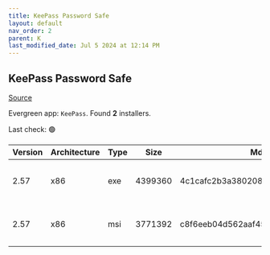 ```yaml
---
title: KeePass Password Safe
layout: default
nav_order: 2
parent: K
last_modified_date: Jul 5 2024 at 12:14 PM
---
```


## KeePass Password Safe

[Source](https://keepass.info/)

Evergreen app: `KeePass`. Found **2** installers.

Last check: 🟢

| Version | Architecture | Type | Size    | Md5                              | URI                                                                                                                                                                                          |
| ------- | ------------ | ---- | ------- | -------------------------------- | -------------------------------------------------------------------------------------------------------------------------------------------------------------------------------------------- |
| 2.57    | x86          | exe  | 4399360 | 4c1cafc2b3a380208548620a3d53dbba | [https://gigenet.dl.sourceforge.net/project/keepass/KeePass%202.x/2.57/KeePass-2.57-Setup.exe](https://gigenet.dl.sourceforge.net/project/keepass/KeePass%202.x/2.57/KeePass-2.57-Setup.exe) |
| 2.57    | x86          | msi  | 3771392 | c8f6eeb04d562aaf45fba3fee8c75406 | [https://gigenet.dl.sourceforge.net/project/keepass/KeePass%202.x/2.57/KeePass-2.57.msi](https://gigenet.dl.sourceforge.net/project/keepass/KeePass%202.x/2.57/KeePass-2.57.msi)             |
